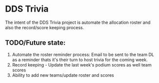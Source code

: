 # DDS Trivia
The intent of the DDS Trivia project is automate the allocation roster and also the record/score keeping process.

## TODO/Future state:
1. Automate the roster reminder process: Email to be sent to the team DL as a reminder thats it's their turn to host trivia for the coming week.
2. Record keeping - Update the last week's podium scores as well team scores
3. Ability to add new teams/update roster and scores